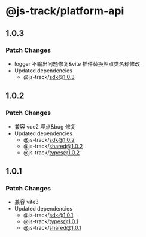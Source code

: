 # @js-track/platform-api

## 1.0.3

### Patch Changes

- logger 不输出问题修复&vite 插件替换埋点类名称修改
- Updated dependencies
  - @js-track/sdk@1.0.3

## 1.0.2

### Patch Changes

- 兼容 vue2 埋点&bug 修复
- Updated dependencies
  - @js-track/sdk@1.0.2
  - @js-track/shared@1.0.2
  - @js-track/types@1.0.2

## 1.0.1

### Patch Changes

- 兼容 vite3
- Updated dependencies
  - @js-track/sdk@1.0.1
  - @js-track/types@1.0.1
  - @js-track/shared@1.0.1
